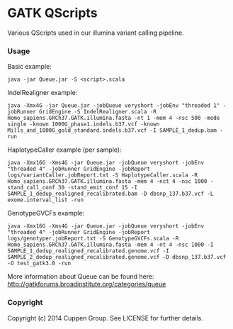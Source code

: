 # GATK QScripts
Various QScripts used in our illumina variant calling pipeline.

### Usage
Basic example:
    
    java -jar Queue.jar -S <script>.scala

IndelRealigner example:
    
    java -Xmx4G -jar Queue.jar -jobQueue veryshort -jobEnv "threaded 1" -jobRunner GridEngine -S IndelRealigner.scala -R Homo_sapiens.GRCh37.GATK.illumina.fasta -nt 1 -mem 4 -nsc 500 -mode single -known 1000G_phase1.indels.b37.vcf -known Mills_and_1000G_gold_standard.indels.b37.vcf -I SAMPLE_1_dedup.bam -run

HaplotypeCaller example (per sample):
    
    java -Xmx16G -Xms4G -jar Queue.jar -jobQueue veryshort -jobEnv "threaded 4" -jobRunner GridEngine -jobReport logs/variantCaller.jobReport.txt -S HaplotypeCaller.scala -R Homo_sapiens.GRCh37.GATK.illumina.fasta -mem 4 -nct 4 -nsc 1000 -stand_call_conf 30 -stand_emit_conf 15 -I SAMPLE_1_dedup_realigned_recalibrated.bam -D dbsnp_137.b37.vcf -L exome.interval_list -run
    
GenotypeGVCFs example:
    
    java -Xmx16G -Xms4G -jar Queue.jar -jobQueue veryshort -jobEnv "threaded 4" -jobRunner GridEngine -jobReport logs/genotyper.jobReport.txt -S GenotypeGVCFs.scala -R Homo_sapiens.GRCh37.GATK.illumina.fasta -mem 4 -nt 4 -nsc 1000 -I SAMPLE_1_dedup_realigned_recalibrated.genome.vcf -I SAMPLE_2_dedup_realigned_recalibrated.genome.vcf -D dbsnp_137.b37.vcf -O test_gatk3.0 -run


More information about Queue can be found here: http://gatkforums.broadinstitute.org/categories/queue

### Copyright

Copyright (c) 2014 Cuppen Group. See LICENSE for further details.
